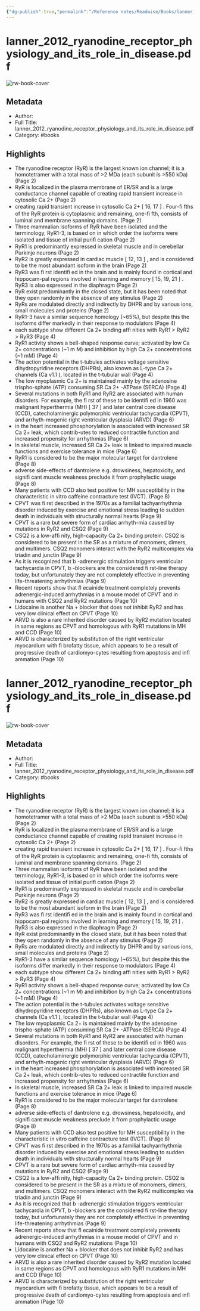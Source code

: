 ```yaml
---
{"dg-publish":true,"permalink":"/Reference notes/Readwise/Books/lanner_2012_ryanodine_receptor_physiology_and_its_role_in_disease.pdf/"}
---
```


# lanner_2012_ryanodine_receptor_physiology_and_its_role_in_disease.pdf

![rw-book-cover](https://readwise-assets.s3.amazonaws.com/static/images/default-book-icon-8.18caceaece2b.png)

## Metadata
- Author: 
- Full Title: lanner_2012_ryanodine_receptor_physiology_and_its_role_in_disease.pdf
- Category: #books

## Highlights
- The ryanodine receptor (RyR) is the largest known ion channel; it is a homotetramer with a total mass of >2 MDa (each subunit is >550 kDa) (Page 2)
- RyR is localized in the plasma membrane of ER/SR and is a large conductance channel capable of creating rapid transient increase in cytosolic Ca 2+ (Page 2)
- creating rapid transient increase in cytosolic Ca 2+ [ 16, 17 ] . Four-ﬁ fths of the RyR protein is cytoplasmic and remaining, one-ﬁ fth, consists of luminal and membrane spanning domains. (Page 2)
- Three mammalian isoforms of RyR have been isolated and the terminology, RyR1-3, is based on in which order the isoforms were isolated and tissue of initial puriﬁ cation (Page 2)
- RyR1 is predominantly expressed in skeletal muscle and in cerebellar Purkinje neurons (Page 2)
- RyR2 is greatly expressed in cardiac muscle [ 12, 13 ] , and is considered to be the most abundant isoform in the brain (Page 2)
- RyR3 was ﬁ rst identiﬁ ed in the brain and is mainly found in cortical and hippocam-pal regions involved in learning and memory [ 15, 19, 21 ] . RyR3 is also expressed in the diaphragm (Page 2)
- RyR exist predominantly in the closed state, but it has been noted that they open randomly in the absence of any stimulus (Page 2)
- RyRs are modulated directly and indirectly by DHPR and by various ions, small molecules and proteins (Page 2)
- RyR1-3 have a similar sequence homology (~65%), but despite this the isoforms differ markedly in their response to modulators (Page 4)
- each subtype show different Ca 2+ binding afﬁ nities with RyR1 > RyR2 > RyR3 (Page 4)
- RyR1 activity shows a bell-shaped response curve; activated by low Ca 2+ concentrations (~1 m M) and inhibition by high Ca 2+ concentrations (~1 mM) (Page 4)
- The action potential in the t-tubules activates voltage sensitive dihydropyridine receptors (DHPRs), also known as L-type Ca 2+ channels (Ca v1.1 ), located in the t-tubular wall (Page 4)
- The low myoplasmic Ca 2+ is maintained mainly by the adenosine trispho-sphate (ATP) consuming SR Ca 2+ -ATPase (SERCA) (Page 4)
- Several mutations in both RyR1 and RyR2 are associated with human disorders. For example, the ﬁ rst of these to be identiﬁ ed in 1960 was malignant hyperthermia (MH) [ 37 ] and later central core disease (CCD), catecholaminergic polymorphic ventricular tachycardia (CPVT), and arrhyth-mogenic right ventricular dysplasia (ARVD) (Page 6)
- in the heart increased phosphorylation is associated with increased SR Ca 2+ leak, which contrib-utes to reduced contractile function and increased propensity for arrhythmias (Page 6)
- In skeletal muscle, increased SR Ca 2+ leak is linked to impaired muscle functions and exercise tolerance in mice (Page 6)
- RyR1 is considered to be the major molecular target for dantrolene (Page 8)
- adverse side-effects of dantrolene e.g. drowsiness, hepatoxicity, and signiﬁ cant muscle weakness preclude it from prophylactic usage (Page 8)
- Many patients with CCD also test positive for MH susceptibility in the characteristic in vitro caffeine contracture test (IVCT). (Page 8)
- CPVT was ﬁ rst described in the 1970s as a familial tachyarrhythmia disorder induced by exercise and emotional stress leading to sudden death in individuals with structurally normal hearts (Page 9)
- CPVT is a rare but severe form of cardiac arrhyth-mia caused by mutations in RyR2 and CSQ2 (Page 9)
- CSQ2 is a low-afﬁ nity, high-capacity Ca 2+ binding protein. CSQ2 is considered to be present in the SR as a mixture of monomers, dimers, and multimers. CSQ2 monomers interact with the RyR2 multicomplex via triadin and junctin (Page 9)
- As it is recognized that b -adrenergic stimulation triggers ventricular tachycardia in CPVT, b -blockers are the considered ﬁ rst-line therapy today, but unfortunately they are not completely effective in preventing life-threatening arrhythmias (Page 9)
- Recent reports show that ﬂ ecainide treatment completely prevents adrenergic-induced arrhythmias in a mouse model of CPVT and in humans with CSQ2 and RyR2 mutations (Page 10)
- Lidocaine is another Na + blocker that does not inhibit RyR2 and has very low clinical effect on CPVT (Page 10)
- ARVD is also a rare inherited disorder caused by RyR2 mutation located in same regions as CPVT and homologous with RyR1 mutations in MH and CCD (Page 10)
- ARVD is characterized by substitution of the right ventricular myocardium with ﬁ brofatty tissue, which appears to be a result of progressive death of cardiomyo-cytes resulting from apoptosis and inﬂ ammation (Page 10)
# lanner_2012_ryanodine_receptor_physiology_and_its_role_in_disease.pdf

![rw-book-cover](https://readwise-assets.s3.amazonaws.com/static/images/default-book-icon-8.18caceaece2b.png)

## Metadata
- Author: 
- Full Title: lanner_2012_ryanodine_receptor_physiology_and_its_role_in_disease.pdf
- Category: #books

## Highlights
- The ryanodine receptor (RyR) is the largest known ion channel; it is a homotetramer with a total mass of >2 MDa (each subunit is >550 kDa) (Page 2)
- RyR is localized in the plasma membrane of ER/SR and is a large conductance channel capable of creating rapid transient increase in cytosolic Ca 2+ (Page 2)
- creating rapid transient increase in cytosolic Ca 2+ [ 16, 17 ] . Four-ﬁ fths of the RyR protein is cytoplasmic and remaining, one-ﬁ fth, consists of luminal and membrane spanning domains. (Page 2)
- Three mammalian isoforms of RyR have been isolated and the terminology, RyR1-3, is based on in which order the isoforms were isolated and tissue of initial puriﬁ cation (Page 2)
- RyR1 is predominantly expressed in skeletal muscle and in cerebellar Purkinje neurons (Page 2)
- RyR2 is greatly expressed in cardiac muscle [ 12, 13 ] , and is considered to be the most abundant isoform in the brain (Page 2)
- RyR3 was ﬁ rst identiﬁ ed in the brain and is mainly found in cortical and hippocam-pal regions involved in learning and memory [ 15, 19, 21 ] . RyR3 is also expressed in the diaphragm (Page 2)
- RyR exist predominantly in the closed state, but it has been noted that they open randomly in the absence of any stimulus (Page 2)
- RyRs are modulated directly and indirectly by DHPR and by various ions, small molecules and proteins (Page 2)
- RyR1-3 have a similar sequence homology (~65%), but despite this the isoforms differ markedly in their response to modulators (Page 4)
- each subtype show different Ca 2+ binding afﬁ nities with RyR1 > RyR2 > RyR3 (Page 4)
- RyR1 activity shows a bell-shaped response curve; activated by low Ca 2+ concentrations (~1 m M) and inhibition by high Ca 2+ concentrations (~1 mM) (Page 4)
- The action potential in the t-tubules activates voltage sensitive dihydropyridine receptors (DHPRs), also known as L-type Ca 2+ channels (Ca v1.1 ), located in the t-tubular wall (Page 4)
- The low myoplasmic Ca 2+ is maintained mainly by the adenosine trispho-sphate (ATP) consuming SR Ca 2+ -ATPase (SERCA) (Page 4)
- Several mutations in both RyR1 and RyR2 are associated with human disorders. For example, the ﬁ rst of these to be identiﬁ ed in 1960 was malignant hyperthermia (MH) [ 37 ] and later central core disease (CCD), catecholaminergic polymorphic ventricular tachycardia (CPVT), and arrhyth-mogenic right ventricular dysplasia (ARVD) (Page 6)
- in the heart increased phosphorylation is associated with increased SR Ca 2+ leak, which contrib-utes to reduced contractile function and increased propensity for arrhythmias (Page 6)
- In skeletal muscle, increased SR Ca 2+ leak is linked to impaired muscle functions and exercise tolerance in mice (Page 6)
- RyR1 is considered to be the major molecular target for dantrolene (Page 8)
- adverse side-effects of dantrolene e.g. drowsiness, hepatoxicity, and signiﬁ cant muscle weakness preclude it from prophylactic usage (Page 8)
- Many patients with CCD also test positive for MH susceptibility in the characteristic in vitro caffeine contracture test (IVCT). (Page 8)
- CPVT was ﬁ rst described in the 1970s as a familial tachyarrhythmia disorder induced by exercise and emotional stress leading to sudden death in individuals with structurally normal hearts (Page 9)
- CPVT is a rare but severe form of cardiac arrhyth-mia caused by mutations in RyR2 and CSQ2 (Page 9)
- CSQ2 is a low-afﬁ nity, high-capacity Ca 2+ binding protein. CSQ2 is considered to be present in the SR as a mixture of monomers, dimers, and multimers. CSQ2 monomers interact with the RyR2 multicomplex via triadin and junctin (Page 9)
- As it is recognized that b -adrenergic stimulation triggers ventricular tachycardia in CPVT, b -blockers are the considered ﬁ rst-line therapy today, but unfortunately they are not completely effective in preventing life-threatening arrhythmias (Page 9)
- Recent reports show that ﬂ ecainide treatment completely prevents adrenergic-induced arrhythmias in a mouse model of CPVT and in humans with CSQ2 and RyR2 mutations (Page 10)
- Lidocaine is another Na + blocker that does not inhibit RyR2 and has very low clinical effect on CPVT (Page 10)
- ARVD is also a rare inherited disorder caused by RyR2 mutation located in same regions as CPVT and homologous with RyR1 mutations in MH and CCD (Page 10)
- ARVD is characterized by substitution of the right ventricular myocardium with ﬁ brofatty tissue, which appears to be a result of progressive death of cardiomyo-cytes resulting from apoptosis and inﬂ ammation (Page 10)
